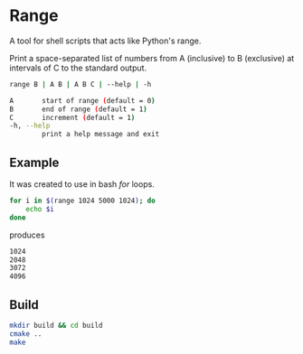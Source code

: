 # Range

A tool for shell scripts that acts like Python's range.

Print a space-separated list of numbers from A (inclusive)
to B (exclusive) at intervals of C to the standard output.

```sh
range B | A B | A B C | --help | -h

A       start of range (default = 0)
B       end of range (default = 1)
C       increment (default = 1)
-h, --help
        print a help message and exit
```

## Example

It was created to use in bash *for* loops.

```sh
for i in $(range 1024 5000 1024); do
    echo $i
done
```

produces

```sh
1024
2048
3072
4096
```

## Build

```sh
mkdir build && cd build
cmake ..
make
```

